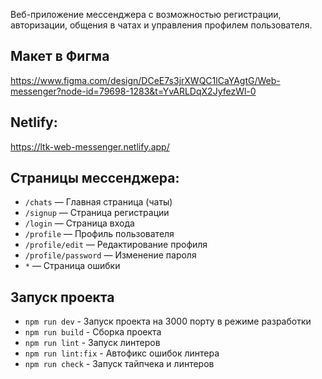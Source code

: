 
Веб-приложение мессенджера с возможностью регистрации, авторизации, общения в чатах и управления профилем пользователя.

## Макет в Фигма

https://www.figma.com/design/DCeE7s3jrXWQC1lCaYAgtG/Web-messenger?node-id=79698-1283&t=YvARLDqX2JyfezWl-0


## Netlify:
https://ltk-web-messenger.netlify.app/

## Страницы мессенджера:

- `/chats` — Главная страница (чаты)
- `/signup` — Страница регистрации
- `/login` — Страница входа
- `/profile` — Профиль пользователя
- `/profile/edit` — Редактирование профиля
- `/profile/password` — Изменение пароля
- `*` — Страница ошибки

## Запуск проекта

* `npm run dev` - Запуск проекта на 3000 порту в режиме разработки
* `npm run build` - Сборка проекта
* `npm run lint` - Запуск линтеров
* `npm run lint:fix` - Автофикс ошибок линтера
* `npm run check` - Запуск тайпчека и линтеров

